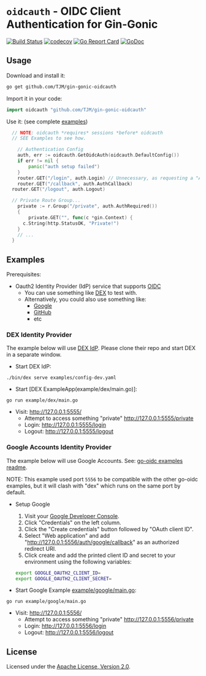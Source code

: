 # `oidcauth` - OIDC Client Authentication for Gin-Gonic

[![Build Status](https://travis-ci.org/TJM/gin-gonic-oidcauth.svg)](https://travis-ci.org/TJM/gin-gonic-oidcauth)
[![codecov](https://codecov.io/gh/TJM/gin-gonic-oidcauth/branch/master/graph/badge.svg)](https://codecov.io/gh/TJM/gin-gonic-oidcauth)
[![Go Report Card](https://goreportcard.com/badge/github.com/TJM/gin-gonic-oidcauth)](https://goreportcard.com/report/github.com/TJM/gin-gonic-oidcauth)
[![GoDoc](https://godoc.org/github.com/TJM/gin-gonic-oidcauth?status.svg)](https://godoc.org/github.com/TJM/gin-gonic-oidcauth)
<!-- [![Join the chat at https://gitter.im/gin-gonic/gin](https://badges.gitter.im/Join%20Chat.svg)](https://gitter.im/gin-gonic/gin) -->

## Usage

Download and install it:

```sh
go get github.com/TJM/gin-gonic-oidcauth
```

Import it in your code:

```go
import oidcauth "github.com/TJM/gin-gonic-oidcauth"
```

Use it: (see complete [examples](example))

```go
  // NOTE: oidcauth *requires* sessions *before* oidcauth
  // SEE Examples to see how.

	// Authentication Config
	auth, err := oidcauth.GetOidcAuth(oidcauth.DefaultConfig())
	if err != nil {
		panic("auth setup failed")
	}
	router.GET("/login", auth.Login) // Unnecessary, as requesting a "AuthRequired" resource will initiate login, but potentially convenient
	router.GET("/callback", auth.AuthCallback)
  router.GET("/logout", auth.Logout)

  // Private Route Group...
	private := r.Group("/private", auth.AuthRequired())
	{
		private.GET("", func(c *gin.Context) {
      c.String(http.StatusOK, "Private!")
    }
    // ...
  }
```

## Examples

Prerequisites:

* Oauth2 Identity Provider (IdP) service that supports [OIDC](https://en.wikipedia.org/wiki/OpenID_Connect)
  * You can use something like [DEX](https://github.com/dexidp/dex) to test with.
  * Alternatively, you could also use something like:
    * [Google](https://developers.google.com/identity/protocols/oauth2/openid-connect)
    * [GitHub](https://plugins.miniorange.com/oauth-openid-login-using-github)
    * etc

### DEX Identity Provider

The example below will use [DEX IdP](https://dexidp.io/). Please clone their repo and start DEX in a separate window.

* Start DEX IdP:

```console
./bin/dex serve examples/config-dev.yaml
```

* Start [DEX ExampleApp(example/dex/main.go)]:

```console
go run example/dex/main.go
```

* Visit: <http://127.0.0.1:5555/>
  * Attempt to access something "private" <http://127.0.0.1:5555/private>
  * Login: <http://127.0.0.1:5555/login>
  * Logout: <http://127.0.0.1:5555/logout>

### Google Accounts Identity Provider

The example below will use Google Accounts. See: [go-oidc examples readme](https://github.com/coreos/go-oidc/tree/v3/example).

NOTE: This example used port `5556` to be compatible with the other go-oidc examples, but it will clash with "dex" which runs on the same port by default.

* Setup Google

  1. Visit your [Google Developer Console][google-developer-console].
  2. Click "Credentials" on the left column.
  3. Click the "Create credentials" button followed by "OAuth client ID".
  4. Select "Web application" and add "http://127.0.0.1:5556/auth/google/callback" as an authorized redirect URI.
  5. Click create and add the printed client ID and secret to your environment using the following variables:

  ```bash
  export GOOGLE_OAUTH2_CLIENT_ID=
  export GOOGLE_OAUTH2_CLIENT_SECRET=
  ```

* Start Google Example [example/google/main.go](example/google/main.go):

```console
go run example/google/main.go
```

* Visit: <http://127.0.0.1:5556/>
  * Attempt to access something "private" <http://127.0.0.1:5556/private>
  * Login: <http://127.0.0.1:5556/login>
  * Logout: <http://127.0.0.1:5556/logout>

[google-developer-console]: https://console.developers.google.com/apis/dashboard

## License

Licensed under the [Apache License, Version 2.0](http://www.apache.org/licenses/LICENSE-2.0).
